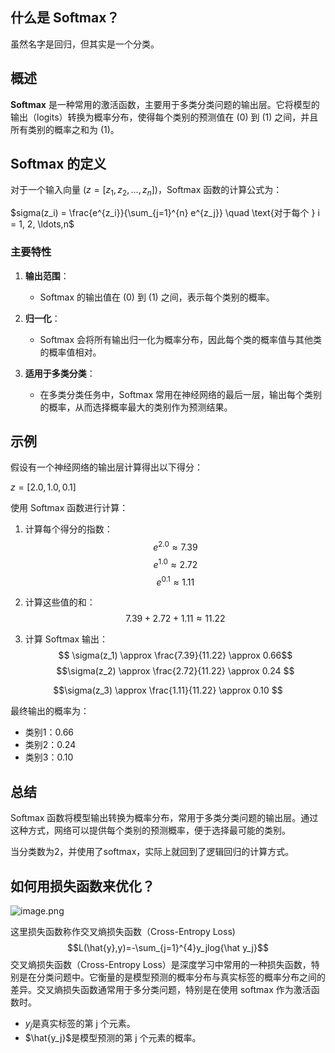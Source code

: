 ## 什么是 Softmax？
虽然名字是回归，但其实是一个分类。
## 概述


**Softmax** 是一种常用的激活函数，主要用于多类分类问题的输出层。它将模型的输出（logits）转换为概率分布，使得每个类别的预测值在 \(0\) 到 \(1\) 之间，并且所有类别的概率之和为 \(1\)。

## Softmax 的定义

对于一个输入向量 $( z = [z_1, z_2, \ldots, z_n] )$，Softmax 函数的计算公式为：

$sigma(z_i) = \frac{e^{z_i}}{\sum_{j=1}^{n} e^{z_j}} \quad \text{对于每个 } i = 1, 2, \ldots,n$

### 主要特性

1. **输出范围**：
   - Softmax 的输出值在 \(0\) 到 \(1\) 之间，表示每个类别的概率。

2. **归一化**：
   - Softmax 会将所有输出归一化为概率分布，因此每个类的概率值与其他类的概率值相对。

3. **适用于多类分类**：
   - 在多类分类任务中，Softmax 常用在神经网络的最后一层，输出每个类别的概率，从而选择概率最大的类别作为预测结果。

## 示例

假设有一个神经网络的输出层计算得出以下得分：

$z = [2.0, 1.0, 0.1]$

使用 Softmax 函数进行计算：

1. 计算每个得分的指数：
$$e^{2.0} \approx7.39 $$
$$e^{1.0} \approx 2.72 $$
$$e^{0.1} \approx 1.11$$

2. 计算这些值的和：
   $$ 7.39 + 2.72 + 1.11 \approx 11.22 $$
3. 计算 Softmax 输出：
$$ \sigma(z_1) \approx \frac{7.39}{11.22} \approx 0.66$$
 $$\sigma(z_2) \approx \frac{2.72}{11.22} \approx 0.24  $$
  
$$\sigma(z_3) \approx \frac{1.11}{11.22} \approx 0.10  $$ 

最终输出的概率为：
- 类别1：0.66
- 类别2：0.24
- 类别3：0.10

## 总结

Softmax 函数将模型输出转换为概率分布，常用于多类分类问题的输出层。通过这种方式，网络可以提供每个类别的预测概率，便于选择最可能的类别。


当分类数为2，并使用了softmax，实际上就回到了逻辑回归的计算方式。


## 如何用损失函数来优化？
![image.png](https://erin-53347-1330131220.cos.ap-guangzhou.myqcloud.com/202410172226676.png)

这里损失函数称作交叉熵损失函数（Cross-Entropy Loss)
$$L(\hat{y},y)=-\sum_{j=1}^{4}y_jlog{\hat y_j}$$
交叉熵损失函数（Cross-Entropy Loss）是深度学习中常用的一种损失函数，特别是在分类问题中。它衡量的是模型预测的概率分布与真实标签的概率分布之间的差异。交叉熵损失函数通常用于多分类问题，特别是在使用 softmax 作为激活函数时。

- $y_j$是真实标签的第 j 个元素。
- $\hat{y_j}$是模型预测的第 j 个元素的概率。


